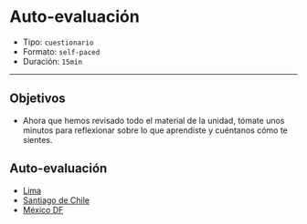 # Auto-evaluación

- Tipo: `cuestionario`
- Formato: `self-paced`
- Duración: `15min`

***

## Objetivos

- Ahora que hemos revisado todo el material de la unidad, tómate unos minutos
  para reflexionar sobre lo que aprendiste y cuéntanos cómo te sientes.

## Auto-evaluación

- [Lima](https://goo.gl/forms/MdPiG2hIZvoFaFPJ3)
- [Santiago de Chile](https://goo.gl/forms/IgGms0mgLfZUcYSl1)
- [México DF](https://goo.gl/forms/AcMMoFnDvMpdK3q73)
